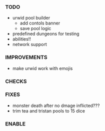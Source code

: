 ### TODO
- urwid pool builder
    - add contols banner
    - save pool logic
- predefined dungeons for testing
- abilities!!
- network support

### IMPROVEMENTS
- make urwid work with emojis

### CHECKS

### FIXES
- monster death after no dmage inflicted???
- trim tea and tristan pools to 15 dice

### ENABLE
